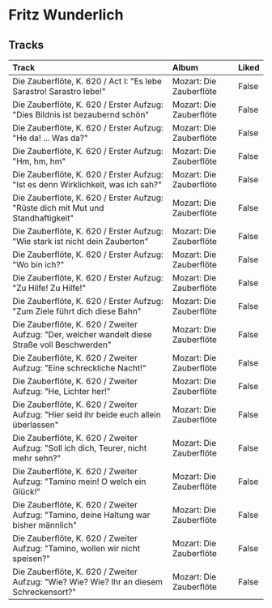 # Fritz Wunderlich

## Tracks

| Track                                                                                          | Album                   | Liked   |
|:-----------------------------------------------------------------------------------------------|:------------------------|:--------|
| Die Zauberflöte, K. 620 / Act I: "Es lebe Sarastro! Sarastro lebe!"                            | Mozart: Die Zauberflöte | False   |
| Die Zauberflöte, K. 620 / Erster Aufzug: "Dies Bildnis ist bezaubernd schön"                   | Mozart: Die Zauberflöte | False   |
| Die Zauberflöte, K. 620 / Erster Aufzug: "He da! ... Was da?"                                  | Mozart: Die Zauberflöte | False   |
| Die Zauberflöte, K. 620 / Erster Aufzug: "Hm, hm, hm"                                          | Mozart: Die Zauberflöte | False   |
| Die Zauberflöte, K. 620 / Erster Aufzug: "Ist es denn Wirklichkeit, was ich sah?"              | Mozart: Die Zauberflöte | False   |
| Die Zauberflöte, K. 620 / Erster Aufzug: "Rüste dich mit Mut und Standhaftigkeit"              | Mozart: Die Zauberflöte | False   |
| Die Zauberflöte, K. 620 / Erster Aufzug: "Wie stark ist nicht dein Zauberton"                  | Mozart: Die Zauberflöte | False   |
| Die Zauberflöte, K. 620 / Erster Aufzug: "Wo bin ich?"                                         | Mozart: Die Zauberflöte | False   |
| Die Zauberflöte, K. 620 / Erster Aufzug: "Zu Hilfe! Zu Hilfe!"                                 | Mozart: Die Zauberflöte | False   |
| Die Zauberflöte, K. 620 / Erster Aufzug: "Zum Ziele führt dich diese Bahn"                     | Mozart: Die Zauberflöte | False   |
| Die Zauberflöte, K. 620 / Zweiter Aufzug: "Der, welcher wandelt diese Straße voll Beschwerden" | Mozart: Die Zauberflöte | False   |
| Die Zauberflöte, K. 620 / Zweiter Aufzug: "Eine schreckliche Nacht!"                           | Mozart: Die Zauberflöte | False   |
| Die Zauberflöte, K. 620 / Zweiter Aufzug: "He, Lichter her!"                                   | Mozart: Die Zauberflöte | False   |
| Die Zauberflöte, K. 620 / Zweiter Aufzug: "Hier seid ihr beide euch allein überlassen"         | Mozart: Die Zauberflöte | False   |
| Die Zauberflöte, K. 620 / Zweiter Aufzug: "Soll ich dich, Teurer, nicht mehr sehn?"            | Mozart: Die Zauberflöte | False   |
| Die Zauberflöte, K. 620 / Zweiter Aufzug: "Tamino mein! O welch ein Glück!"                    | Mozart: Die Zauberflöte | False   |
| Die Zauberflöte, K. 620 / Zweiter Aufzug: "Tamino, deine Haltung war bisher männlich"          | Mozart: Die Zauberflöte | False   |
| Die Zauberflöte, K. 620 / Zweiter Aufzug: "Tamino, wollen wir nicht speisen?"                  | Mozart: Die Zauberflöte | False   |
| Die Zauberflöte, K. 620 / Zweiter Aufzug: "Wie? Wie? Wie? Ihr an diesem Schreckensort?"        | Mozart: Die Zauberflöte | False   |
